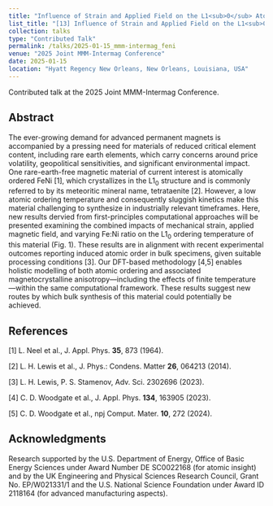 ```yaml
---
title: "Influence of Strain and Applied Field on the L1<sub>0</sub> Atomic Ordering and Subsequent Hard Magnetic Properties of Near-Equiatomic FeNi"
list_title: "[13] Influence of Strain and Applied Field on the L1<sub>0</sub> Atomic Ordering and Subsequent Hard Magnetic Properties of Near-Equiatomic FeNi"
collection: talks
type: "Contributed Talk"
permalink: /talks/2025-01-15_mmm-intermag_feni
venue: "2025 Joint MMM-Intermag Conference"
date: 2025-01-15
location: "Hyatt Regency New Orleans, New Orleans, Louisiana, USA"
---
```


Contributed talk at the 2025 Joint MMM-Intermag Conference.

<h2>Abstract</h2>
The ever-growing demand for advanced permanent magnets is accompanied by a pressing need for materials of reduced critical element content, including rare earth elements, which carry concerns around price volatility, geopolitical sensitivities, and significant environmental impact. One rare-earth-free magnetic material of current interest is atomically ordered FeNi [1], which crystallizes in the L1<sub>0</sub> structure and is commonly referred to by its meteoritic mineral name, tetrataenite [2]. However, a low atomic ordering temperature and consequently sluggish kinetics make this material challenging to synthesize in industrially relevant timeframes. Here, new results dervied from first-principles computational approaches will be presented examining the combined impacts of mechanical strain, applied magnetic field, and varying Fe:Ni ratio on the L1<sub>0</sub> ordering temperature of this material (Fig. 1). These results are in alignment with recent experimental outcomes reporting induced atomic order in bulk specimens, given suitable processing conditions [3]. Our DFT-based methodology [4,5] enables holistic modelling of both atomic ordering and associated magnetocrystalline anisotropy—including the effects of finite temperature —within the same computational framework. These results suggest new routes by which bulk synthesis of this material could potentially be achieved.

<h2>References</h2>
[1] L. Neel et al., J. Appl. Phys. <b>35</b>, 873 (1964).

[2] L. H. Lewis et al., J. Phys.: Condens. Matter <b>26</b>, 064213 (2014). 

[3] L. H. Lewis, P. S. Stamenov, Adv. Sci. 2302696 (2023).

[4] C. D. Woodgate et al., J. Appl. Phys. <b>134</b>, 163905 (2023).

[5] C. D. Woodgate et al., npj Comput. Mater. <b>10</b>, 272 (2024).

<h2>Acknowledgments</h2>
Research supported by the U.S. Department of Energy, Office of Basic Energy Sciences under Award Number DE SC0022168 (for atomic insight) and by the UK Engineering and Physical Sciences Research Council, Grant No. EP/W021331/1 and the U.S. National Science Foundation under Award ID 2118164 (for advanced manufacturing aspects).
